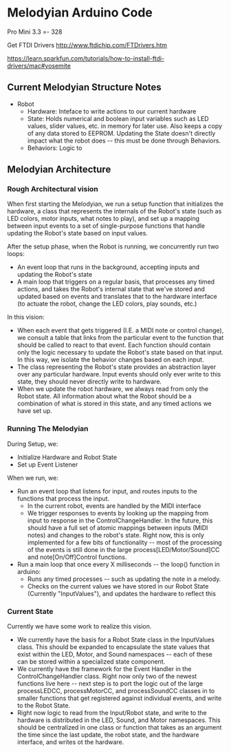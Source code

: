 # Melodyian Arduino Code


Pro Mini 3.3 =- 328

Get FTDI Drivers
http://www.ftdichip.com/FTDrivers.htm

https://learn.sparkfun.com/tutorials/how-to-install-ftdi-drivers/mac#yosemite


## Current Melodyian Structure Notes

* Robot
    - Hardware: Inteface to write actions to our current hardware
    - State: Holds numerical and boolean input variables such as LED values, slider values, etc. in memory for later use. Also keeps a copy of any data stored to EEPROM. Updating the State doesn't directly impact what the robot does -- this must be done through Behaviors.
    - Behaviors: Logic to 


## Melodyian Architecture

### Rough Architectural vision

When first starting the Melodyian, we run a setup function that initializes the hardware, a class that represents the internals of the Robot's state (such as LED colors, motor inputs, what notes to play), and set up a mapping between input events to a set of single-purpose functions that handle updating the Robot's state based on input values.

After the setup phase, when the Robot is running, we concurrently run two loops:

* An event loop that runs in the background, accepting inputs and updating the Robot's state
* A main loop that triggers on a regular basis, that processes any timed actions, and takes the Robot's internal state that we've stored and updated based on events and translates that to the hardware interface (to actuate the robot, change the LED colors, play sounds, etc.)

In this vision: 

* When each event that gets triggered (I.E. a MIDI note or control change), we consult a table that links from the particular event to the function that should be called to react to that event. Each function should contain only the logic necessary to update the Robot's state based on that input. In this way, we isolate the behavior changes based on each input.
* The class representing the Robot's state provides an abstraction layer over any particular hardware. Input events should only ever write to this state, they should never directly write to hardware.
* When we update the robot hardware, we always read from only the Robot state. All information about what the Robot should be a combination of what is stored in this state, and any timed actions we have set up.
<!--
![High-Level Architecture](doc/architecture.png)
-->
### Running The Melodyian

During Setup, we:

* Initialize Hardware and Robot State
* Set up Event Listener

When we run, we:

- Run an event loop that listens for input, and routes inputs to the functions that process the input. 
    - In the current robot, events are handled by the MIDI interface
    - We trigger responses to events by looking up the mapping from input to response in the ControlChangeHandler. In the future, this should have a full set of atomic mappings between inputs (MIDI notes) and changes to the robot's state. Right now, this is only implemented for a few bits of functionality -- most of the processing of the events is still done in the large process[LED/Motor/Sound]CC and note[On/Off]Control functions.
- Run a main loop that once every X milliseconds -- the loop() function in arduino:
    - Runs any timed processes -- such as updating the note in a melody.
    - Checks on the current values we have stored in our Robot State (Currently "InputValues"), and updates the hardware to reflect this 


### Current State

Currently we have some work to realize this vision.

* We currently have the basis for a Robot State class in the InputValues class. This should be expanded to encapsulate the state values that exist within the LED, Motor, and Sound namespaces -- each of these can be stored within a specialized state component. 
* We currently have the framework for the Event Handler in the ControlChangeHandler class. Right now only two of the newest functions live here -- next step is to port the logic out of the large processLEDCC, processMotorCC, and processSoundCC classes in to smaller functions that get registered against individual events, and write to the Robot State.
* Right now logic to read from the Input/Robot state, and write to the hardware is distributed in the LED, Sound, and Motor namespaces. This should be centralized in one class or function that takes as an argument the time since the last update, the robot state, and the hardware interface, and writes ot the hardware.



<!--
# Old

## TODOS

Jim

- Refactor NoteControl.cpp to accept all notes
- Get Lemur, test it out
    + See if I can get it talking to Node
    + Scott send a copy of the Lemur Template
    + Hairless Midi
- Abstract out EEPROM
    + Think about saving arbitrary melodies - 4x16
- Leave Melodies alone -- eventually we'll just record melodies
- Make Flags Abstract, use a map
- Bluetooth Speed?????

Scott:

- Working on board stuff
- Looking into sequencer template
    + Programming a melody -- how to represent?
- Looking at pre-programmed sequences in Max

Future:

- Start looking at modeling things in software



## Mini Model Code and CC Reference Notes:

MIDI CC | Functionality | Associated Variable Name(s)
------------- | ------------- | ------------- 
20 | ‘Red’ color level | fdr1, RED_CC
21 | ‘Green’ color level | fdr2, GREEN_CC
22 | ‘Blue’ color level | fdr3, BLUE_CC
23 |  test signal for Dynamic Pulse light control | fdr4, DYNAMIC_CC
52 |  Toggles ‘Set Color’ light mode | queue, qval
53 |  Toggles ‘Flash’ light mode | queue, qval
54 | Toggles ‘AutoFade’ light mode | queue, qval
55 | Toggles ‘Dynamic Pulse’ light mode | queue, qval
90 | Mode shifter | Used to save light Presets temporarily and to EEPROM. (if value == 127). also used to clear lightPreset value (turn off LED) (if value <=20). Originally used w/ pitch shift wheel :: (consider changing variable name), WRITECOLOR_CC
80 | Trigger lightPreset | originally used w/ pressure pad C23, lightPreset1
81 | Trigger lightPreset2 | originally used w/ pressure pad C24, lightPreset2
82 | Trigger lightPreset3 | originally used w/ pressure pad C25, lightPreset3
83 | Trigger lightPreset4 | originally used w/ pressure pad C26, lightPreset4
84 | Trigger lightPreset5 | originally used w/ pressure pad C27, lightPreset5
85 | Trigger lightPreset6 | originally used w/ pressure pad C28, lightPreset6
86 | Trigger lightPreset7 | originally used w/ pressure pad C29, lightPreset7
87 | Trigger lightPreset8 | originally used w/ pressure pad C30, lightPreset8
27 | Master motor speed control | motorSpdVal
58 | Motor reverse direction toggle | motorAdirection, motorBdirection
59 | Motor activate toggle | motorAon, motorBon
71 | Steering control | steerDirection
60 | arm EEPROM write toggle | armEEPROMwrite
1 | Light mode shifter | currently unused, previously associated w/ mod wheel (modWheel)
75 | Rate #1 encoder value | rate1, RATE1_CC
76 |  light preset selector | currently unused, lightPresetSelect
77 | fade (decay) speed encoder value | fadeSpeed, FADESPD_CC
78 | randomness encoder value | colorJitter, noteJitter, JITTER_CC
30 | battery 1 (arduino battery) voltage reading |
31 | battery 2 (motor battery) voltage reading | no longer using 2nd battery, CC currently unused
28 | trigger melody 1 | melody1Act, MEL1TRIG_CC
29 | trigger melody 2 | melody2Act, MEL2TRIG_CC
35 | activate keyboard control mode | keyModeAct
123 | stop all playing MIDI notes (stuck notes) | MIDInotePanic, MIDIPANIC_CC
40 | activate random color bypass mode | COLORJITTERBYPASS_CC
41 | activate random note bypass mode | NOTEJITTERBYPASS_CC
-->
